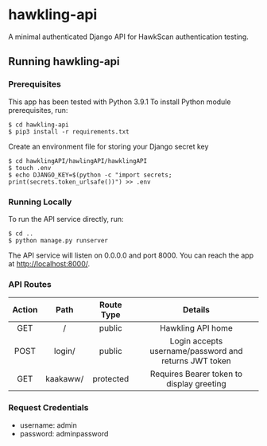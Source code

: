 # hawkling-api

A minimal authenticated Django API for HawkScan authentication testing.

## Running hawkling-api

### Prerequisites
This app has been tested with Python 3.9.1 To install Python module prerequisites, run:
```shell
$ cd hawkling-api
$ pip3 install -r requirements.txt
```


Create an environment file for storing your Django secret key
```shell
$ cd hawklingAPI/hawlingAPI/hawklingAPI
$ touch .env
$ echo DJANGO_KEY=$(python -c "import secrets; print(secrets.token_urlsafe())") >> .env
```

### Running Locally

To run the API service directly, run:
```shell
$ cd ..
$ python manage.py runserver
```

The API service will listen on 0.0.0.0 and port 8000. You can reach the app at [http://localhost:8000/](http://localhost:8000/).


### API Routes
| **Action** |            **Path**           |   **Route Type**  |                     **Details**                         |
|:----------:|:-----------------------------:|:-----------------:|:-------------------------------------------------------:|
|     GET    |             /                 |      public       |                 Hawkling API home                       |
|     POST   |          login/               |      public       |  Login accepts username/password and returns JWT token  |
|     GET    |        kaakaww/               |     protected     |       Requires Bearer token to display greeting         |


### Request Credentials
- username: admin
- password: adminpassword